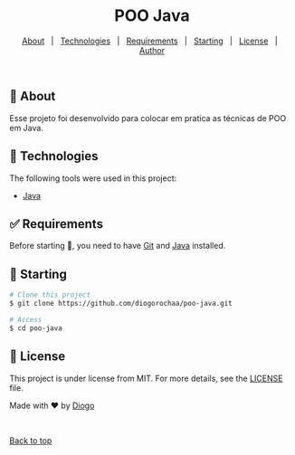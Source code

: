 <h1 align="center">
POO Java
</h1>

<p align="center">
  <a href="#dart-about">About</a> &#xa0; | &#xa0; 
  <a href="#rocket-technologies">Technologies</a> &#xa0; | &#xa0;
  <a href="#white_check_mark-requirements">Requirements</a> &#xa0; | &#xa0;
  <a href="#checkered_flag-starting">Starting</a> &#xa0; | &#xa0;
  <a href="#memo-license">License</a> &#xa0; | &#xa0;
  <a href="https://github.com/diogorochaa" target="_blank">Author</a>
</p>

<br>

## :dart: About

Esse projeto foi desenvolvido para colocar em pratica as técnicas de POO em Java.

## :rocket: Technologies

The following tools were used in this project:

- [Java](https://docs.oracle.com/en/java/)

## :white_check_mark: Requirements

Before starting :checkered_flag:, you need to have [Git](https://git-scm.com) and [Java](https://docs.oracle.com/en/java/) installed.

## :checkered_flag: Starting

```bash
# Clone this project
$ git clone https://github.com/diogorochaa/poo-java.git

# Access
$ cd poo-java

```

## :memo: License

This project is under license from MIT. For more details, see the [LICENSE](LICENSE.md) file.

Made with :heart: by <a href="https://github.com/diogorochaa" target="_blank">Diogo</a>

&#xa0;

<a href="#top">Back to top</a>
